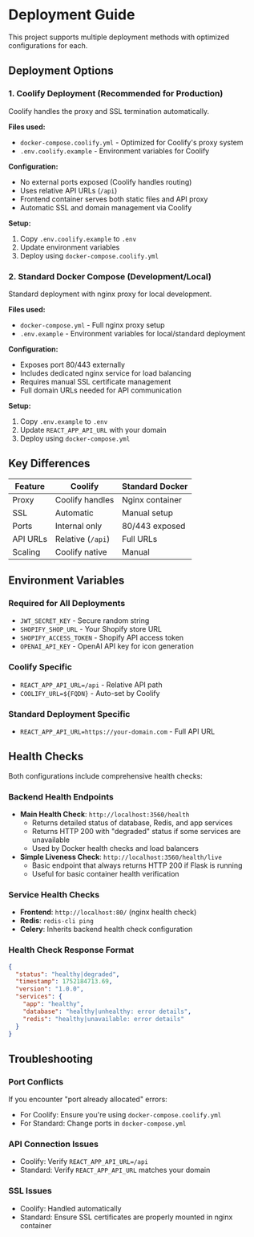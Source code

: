 # Deployment Guide

This project supports multiple deployment methods with optimized configurations for each.

## Deployment Options

### 1. Coolify Deployment (Recommended for Production)

Coolify handles the proxy and SSL termination automatically.

**Files used:**
- `docker-compose.coolify.yml` - Optimized for Coolify's proxy system
- `.env.coolify.example` - Environment variables for Coolify

**Configuration:**
- No external ports exposed (Coolify handles routing)
- Uses relative API URLs (`/api`)
- Frontend container serves both static files and API proxy
- Automatic SSL and domain management via Coolify

**Setup:**
1. Copy `.env.coolify.example` to `.env`
2. Update environment variables
3. Deploy using `docker-compose.coolify.yml`

### 2. Standard Docker Compose (Development/Local)

Standard deployment with nginx proxy for local development.

**Files used:**
- `docker-compose.yml` - Full nginx proxy setup
- `.env.example` - Environment variables for local/standard deployment

**Configuration:**
- Exposes port 80/443 externally
- Includes dedicated nginx service for load balancing
- Requires manual SSL certificate management
- Full domain URLs needed for API communication

**Setup:**
1. Copy `.env.example` to `.env`
2. Update `REACT_APP_API_URL` with your domain
3. Deploy using `docker-compose.yml`

## Key Differences

| Feature | Coolify | Standard Docker |
|---------|---------|-----------------|
| Proxy | Coolify handles | Nginx container |
| SSL | Automatic | Manual setup |
| Ports | Internal only | 80/443 exposed |
| API URLs | Relative (`/api`) | Full URLs |
| Scaling | Coolify native | Manual |

## Environment Variables

### Required for All Deployments
- `JWT_SECRET_KEY` - Secure random string
- `SHOPIFY_SHOP_URL` - Your Shopify store URL
- `SHOPIFY_ACCESS_TOKEN` - Shopify API access token
- `OPENAI_API_KEY` - OpenAI API key for icon generation

### Coolify Specific
- `REACT_APP_API_URL=/api` - Relative API path
- `COOLIFY_URL=${FQDN}` - Auto-set by Coolify

### Standard Deployment Specific
- `REACT_APP_API_URL=https://your-domain.com` - Full API URL

## Health Checks

Both configurations include comprehensive health checks:

### Backend Health Endpoints
- **Main Health Check**: `http://localhost:3560/health`
  - Returns detailed status of database, Redis, and app services
  - Returns HTTP 200 with "degraded" status if some services are unavailable
  - Used by Docker health checks and load balancers
- **Simple Liveness Check**: `http://localhost:3560/health/live`
  - Basic endpoint that always returns HTTP 200 if Flask is running
  - Useful for basic container health verification

### Service Health Checks
- **Frontend**: `http://localhost:80/` (nginx health check)
- **Redis**: `redis-cli ping`
- **Celery**: Inherits backend health check configuration

### Health Check Response Format
```json
{
  "status": "healthy|degraded",
  "timestamp": 1752184713.69,
  "version": "1.0.0",
  "services": {
    "app": "healthy",
    "database": "healthy|unhealthy: error details",
    "redis": "healthy|unavailable: error details"
  }
}
```

## Troubleshooting

### Port Conflicts
If you encounter "port already allocated" errors:
- For Coolify: Ensure you're using `docker-compose.coolify.yml`
- For Standard: Change ports in `docker-compose.yml`

### API Connection Issues
- Coolify: Verify `REACT_APP_API_URL=/api`
- Standard: Verify `REACT_APP_API_URL` matches your domain

### SSL Issues
- Coolify: Handled automatically
- Standard: Ensure SSL certificates are properly mounted in nginx container